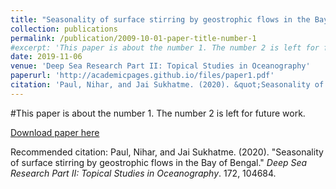 ```yaml
---
title: "Seasonality of surface stirring by geostrophic flows in the Bay of Bengal"
collection: publications
permalink: /publication/2009-10-01-paper-title-number-1
#excerpt: 'This paper is about the number 1. The number 2 is left for future work.'
date: 2019-11-06
venue: 'Deep Sea Research Part II: Topical Studies in Oceanography'
paperurl: 'http://academicpages.github.io/files/paper1.pdf'
citation: 'Paul, Nihar, and Jai Sukhatme. (2020). &quot;Seasonality of surface stirring by geostrophic flows in the Bay of Bengal.&quot; <i>Deep Sea Research Part II: Topical Studies in Oceanography</i>. 172, 104684.'
---
```

#This paper is about the number 1. The number 2 is left for future work.

[Download paper here](http://academicpages.github.io/files/paper1.pdf)

Recommended citation: Paul, Nihar, and Jai Sukhatme. (2020). "Seasonality of surface stirring by geostrophic flows in the Bay of Bengal." <i>Deep Sea Research Part II: Topical Studies in Oceanography</i>. 172, 104684.
